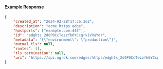<!-- Code generated for API Clients. DO NOT EDIT. -->

#### Example Response

```json
{
	"created_at": "2024-02-28T17:36:36Z",
	"description": "acme https edge",
	"hostports": ["example.com:443"],
	"id": "edghts_2d0P0CcTezzfh6YCcgrkiVRuYdr",
	"metadata": "{\"environment\": \"production\"}",
	"mutual_tls": null,
	"routes": [],
	"tls_termination": null,
	"uri": "https://api.ngrok.com/edges/https/edghts_2d0P0CcTezzfh6YCcgrkiVRuYdr"
}
```
